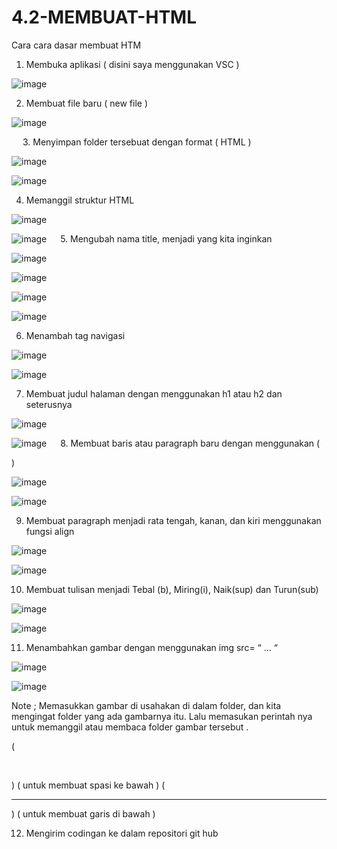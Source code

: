 # 4.2-MEMBUAT-HTML


Cara cara dasar membuat HTM

1.	Membuka aplikasi ( disini saya menggunakan VSC )

![image](https://user-images.githubusercontent.com/72779594/157266469-6e410b5e-c289-4689-a72b-cc89023941c1.png)

 
2.	Membuat file baru ( new file )
 
 ![image](https://user-images.githubusercontent.com/72779594/157266707-02531ad5-59f7-4fd8-950b-2dec68bb1441.png)

 
3.	Menyimpan folder tersebuat dengan format ( HTML )
 
 ![image](https://user-images.githubusercontent.com/72779594/157266781-605c325b-9c00-4b65-bf93-2b0d3ed2382c.png)
 
![image](https://user-images.githubusercontent.com/72779594/157266832-89a07743-55c8-49e2-a240-71b96fcca100.png)

 
4.	Memanggil struktur HTML

 ![image](https://user-images.githubusercontent.com/72779594/157266891-f05a60e2-eeb2-4723-9f87-9eafb8146bf2.png)
 
![image](https://user-images.githubusercontent.com/72779594/157266934-e5476bde-e248-4d07-9db5-8f9085ce528a.png)
 
5.	Mengubah nama title, menjadi yang kita inginkan
 
![image](https://user-images.githubusercontent.com/72779594/157267017-04005a9e-29c5-4599-a2d8-8c1e355a020d.png)

![image](https://user-images.githubusercontent.com/72779594/157267054-91186511-7944-4fb7-bd3a-d0c1d704e60f.png)

![image](https://user-images.githubusercontent.com/72779594/157267153-140f4e08-ddfd-4090-981b-029c7e66e693.png)

![image](https://user-images.githubusercontent.com/72779594/157267189-7128ae6f-de91-46f0-b2dd-069746732c31.png)

6.	Menambah tag navigasi

 ![image](https://user-images.githubusercontent.com/72779594/157267243-3d55d93b-b043-4b4c-9281-b503558d91be.png)
 
![image](https://user-images.githubusercontent.com/72779594/157267279-30730d24-cd95-4fb5-ac1d-be0a340d25e5.png)

7.	Membuat judul halaman dengan menggunakan h1 atau h2 dan seterusnya

![image](https://user-images.githubusercontent.com/72779594/157267344-980bc2e5-cbec-4e34-a71a-6da104f9b4a0.png)

![image](https://user-images.githubusercontent.com/72779594/157267379-75779b32-313d-40aa-a76a-bb3694be1921.png)
 
8.	Membuat baris atau paragraph baru dengan menggunakan (<p> </p>)

 ![image](https://user-images.githubusercontent.com/72779594/157267548-5cf5f19a-7211-4595-a93a-59fe780fc0fe.png)
 
![image](https://user-images.githubusercontent.com/72779594/157267577-e2bfa208-312d-40dc-b9bb-20c27ef54da3.png)

9.	Membuat paragraph menjadi rata tengah, kanan, dan kiri menggunakan fungsi align

 ![image](https://user-images.githubusercontent.com/72779594/157267634-ea855813-95d6-4734-8bce-304f730cfd8f.png)
 
![image](https://user-images.githubusercontent.com/72779594/157267692-e4fdb399-3bc6-4ee6-909e-09d54943452a.png)

10.	Membuat tulisan menjadi Tebal (b), Miring(i), Naik(sup) dan Turun(sub) 

 ![image](https://user-images.githubusercontent.com/72779594/157267743-8e695cd8-e905-4a56-91a2-fabd5c73a0ed.png)
 
![image](https://user-images.githubusercontent.com/72779594/157267771-e248db4a-d76e-4943-8402-c68851a5ba51.png)

11.	Menambahkan gambar dengan menggunakan img src= “ … “ 

 ![image](https://user-images.githubusercontent.com/72779594/157267826-ffff49cb-5416-488b-b8ca-c6f410189a17.png)
 
![image](https://user-images.githubusercontent.com/72779594/157267845-4804c40b-96a8-4709-9f5a-c4fcf5d7eca6.png)

Note ;
Memasukkan gambar di usahakan di dalam folder, dan kita mengingat folder yang ada gambarnya itu. Lalu memasukan perintah nya untuk memanggil atau membaca folder gambar tersebut . 

(<p><br></p>)	 ( untuk membuat spasi ke bawah )
(<hr>)		 ( untuk membuat garis di bawah  )


12.	Mengirim codingan ke dalam repositori git hub 


